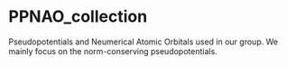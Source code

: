 # PPNAO_collection
Pseudopotentials and Neumerical Atomic Orbitals used in our group.
We mainly focus on the norm-conserving pseudopotentials.
